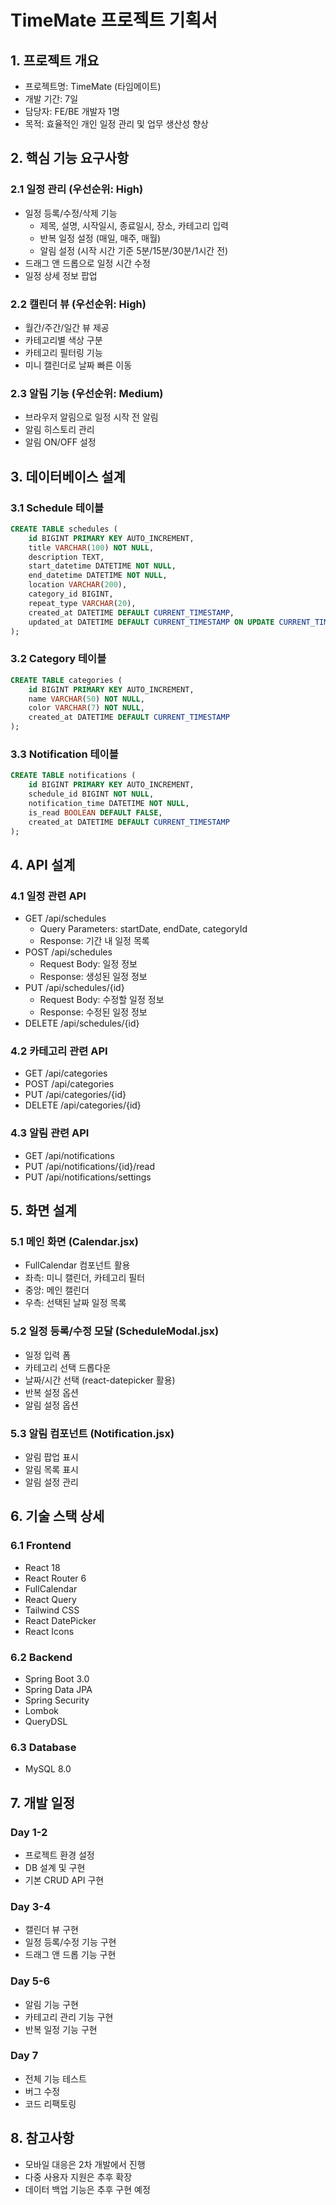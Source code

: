 # TimeMate 프로젝트 기획서

## 1. 프로젝트 개요
- 프로젝트명: TimeMate (타임메이트)
- 개발 기간: 7일
- 담당자: FE/BE 개발자 1명
- 목적: 효율적인 개인 일정 관리 및 업무 생산성 향상

## 2. 핵심 기능 요구사항

### 2.1 일정 관리 (우선순위: High)
- 일정 등록/수정/삭제 기능
  - 제목, 설명, 시작일시, 종료일시, 장소, 카테고리 입력
  - 반복 일정 설정 (매일, 매주, 매월)
  - 알림 설정 (시작 시간 기준 5분/15분/30분/1시간 전)
- 드래그 앤 드롭으로 일정 시간 수정
- 일정 상세 정보 팝업

### 2.2 캘린더 뷰 (우선순위: High)
- 월간/주간/일간 뷰 제공
- 카테고리별 색상 구분
- 카테고리 필터링 기능
- 미니 캘린더로 날짜 빠른 이동

### 2.3 알림 기능 (우선순위: Medium)
- 브라우저 알림으로 일정 시작 전 알림
- 알림 히스토리 관리
- 알림 ON/OFF 설정

## 3. 데이터베이스 설계

### 3.1 Schedule 테이블
```sql
CREATE TABLE schedules (
    id BIGINT PRIMARY KEY AUTO_INCREMENT,
    title VARCHAR(100) NOT NULL,
    description TEXT,
    start_datetime DATETIME NOT NULL,
    end_datetime DATETIME NOT NULL,
    location VARCHAR(200),
    category_id BIGINT,
    repeat_type VARCHAR(20),
    created_at DATETIME DEFAULT CURRENT_TIMESTAMP,
    updated_at DATETIME DEFAULT CURRENT_TIMESTAMP ON UPDATE CURRENT_TIMESTAMP
);
```

### 3.2 Category 테이블
```sql
CREATE TABLE categories (
    id BIGINT PRIMARY KEY AUTO_INCREMENT,
    name VARCHAR(50) NOT NULL,
    color VARCHAR(7) NOT NULL,
    created_at DATETIME DEFAULT CURRENT_TIMESTAMP
);
```

### 3.3 Notification 테이블
```sql
CREATE TABLE notifications (
    id BIGINT PRIMARY KEY AUTO_INCREMENT,
    schedule_id BIGINT NOT NULL,
    notification_time DATETIME NOT NULL,
    is_read BOOLEAN DEFAULT FALSE,
    created_at DATETIME DEFAULT CURRENT_TIMESTAMP
);
```

## 4. API 설계

### 4.1 일정 관련 API
- GET /api/schedules
  - Query Parameters: startDate, endDate, categoryId
  - Response: 기간 내 일정 목록
- POST /api/schedules
  - Request Body: 일정 정보
  - Response: 생성된 일정 정보
- PUT /api/schedules/{id}
  - Request Body: 수정할 일정 정보
  - Response: 수정된 일정 정보
- DELETE /api/schedules/{id}

### 4.2 카테고리 관련 API
- GET /api/categories
- POST /api/categories
- PUT /api/categories/{id}
- DELETE /api/categories/{id}

### 4.3 알림 관련 API
- GET /api/notifications
- PUT /api/notifications/{id}/read
- PUT /api/notifications/settings

## 5. 화면 설계

### 5.1 메인 화면 (Calendar.jsx)
- FullCalendar 컴포넌트 활용
- 좌측: 미니 캘린더, 카테고리 필터
- 중앙: 메인 캘린더
- 우측: 선택된 날짜 일정 목록

### 5.2 일정 등록/수정 모달 (ScheduleModal.jsx)
- 일정 입력 폼
- 카테고리 선택 드롭다운
- 날짜/시간 선택 (react-datepicker 활용)
- 반복 설정 옵션
- 알림 설정 옵션

### 5.3 알림 컴포넌트 (Notification.jsx)
- 알림 팝업 표시
- 알림 목록 표시
- 알림 설정 관리

## 6. 기술 스택 상세

### 6.1 Frontend
- React 18
- React Router 6
- FullCalendar
- React Query
- Tailwind CSS
- React DatePicker
- React Icons

### 6.2 Backend
- Spring Boot 3.0
- Spring Data JPA
- Spring Security
- Lombok
- QueryDSL

### 6.3 Database
- MySQL 8.0

## 7. 개발 일정

### Day 1-2
- 프로젝트 환경 설정
- DB 설계 및 구현
- 기본 CRUD API 구현

### Day 3-4
- 캘린더 뷰 구현
- 일정 등록/수정 기능 구현
- 드래그 앤 드롭 기능 구현

### Day 5-6
- 알림 기능 구현
- 카테고리 관리 기능 구현
- 반복 일정 기능 구현

### Day 7
- 전체 기능 테스트
- 버그 수정
- 코드 리팩토링

## 8. 참고사항
- 모바일 대응은 2차 개발에서 진행
- 다중 사용자 지원은 추후 확장
- 데이터 백업 기능은 추후 구현 예정
